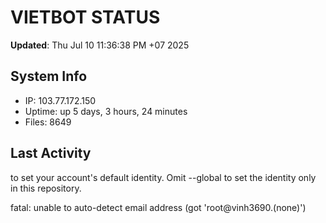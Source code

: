 # VIETBOT STATUS
**Updated**: Thu Jul 10 11:36:38 PM +07 2025

## System Info
- IP: 103.77.172.150
- Uptime: up 5 days, 3 hours, 24 minutes
- Files: 8649

## Last Activity

to set your account's default identity.
Omit --global to set the identity only in this repository.

fatal: unable to auto-detect email address (got 'root@vinh3690.(none)')
